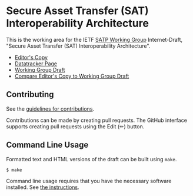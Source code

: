 # Secure Asset Transfer (SAT) Interoperability Architecture

This is the working area for the IETF [SATP Working Group](https://datatracker.ietf.org/wg/satp/documents/) Internet-Draft, "Secure Asset Transfer (SAT) Interoperability Architecture".

* [Editor's Copy](https://ietf-satp.github.io/draft-ietf-satp-architecture/#go.draft-ietf-satp-architecture.html)
* [Datatracker Page](https://datatracker.ietf.org/doc/draft-ietf-satp-architecture)
* [Working Group Draft](https://datatracker.ietf.org/doc/html/draft-ietf-satp-architecture)
* [Compare Editor's Copy to Working Group Draft](https://ietf-satp.github.io/draft-ietf-satp-architecture/#go.draft-ietf-satp-architecture.diff)


## Contributing

See the
[guidelines for contributions](https://github.com/ietf-satp/draft-ietf-satp-architecture/blob/main/CONTRIBUTING.md).

Contributions can be made by creating pull requests.
The GitHub interface supports creating pull requests using the Edit (✏) button.


## Command Line Usage

Formatted text and HTML versions of the draft can be built using `make`.

```sh
$ make
```

Command line usage requires that you have the necessary software installed.  See
[the instructions](https://github.com/martinthomson/i-d-template/blob/main/doc/SETUP.md).


